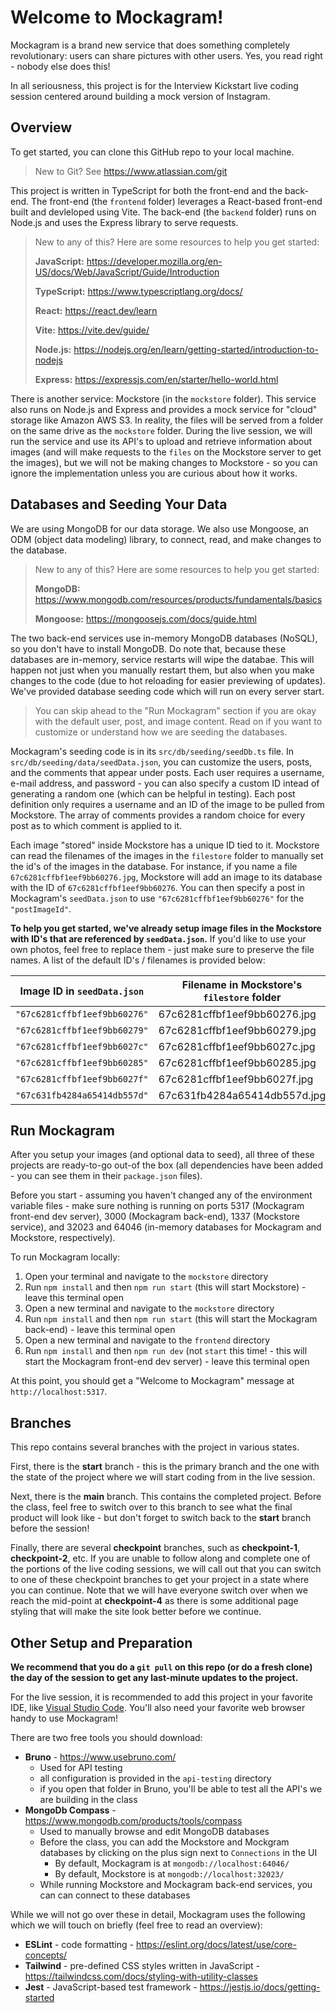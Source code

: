# Welcome to Mockagram!

Mockagram is a brand new service that does something completely revolutionary: users can share pictures with other users. Yes, you read right - nobody else does this!

In all seriousness, this project is for the Interview Kickstart live coding session centered around building a mock version of Instagram.

## Overview

To get started, you can clone this GitHub repo to your local machine.

> New to Git? See https://www.atlassian.com/git

This project is written in TypeScript for both the front-end and the back-end. The front-end (the `frontend` folder) leverages a React-based front-end built and devleloped using Vite. The back-end (the `backend` folder) runs on Node.js and uses the Express library to serve requests. 

> New to any of this? Here are some resources to help you get started:
> 
> **JavaScript:** https://developer.mozilla.org/en-US/docs/Web/JavaScript/Guide/Introduction
> 
> **TypeScript:** https://www.typescriptlang.org/docs/
> 
> **React:** https://react.dev/learn
> 
> **Vite:** https://vite.dev/guide/
> 
> **Node.js:** https://nodejs.org/en/learn/getting-started/introduction-to-nodejs
> 
> **Express:** https://expressjs.com/en/starter/hello-world.html

There is another service: Mockstore (in the `mockstore` folder). This service also runs on Node.js and Express and provides a mock service for "cloud" storage like Amazon AWS S3. In reality, the files will be served from a folder on the same drive as the `mockstore` folder. During the live session, we will run the service and use its API's to upload and retrieve information about images (and will make requests to the `files` on the Mockstore server to get the images), but we will not be making changes to Mockstore - so you can ignore the implementation unless you are curious about how it works.

## Databases and Seeding Your Data

We are using MongoDB for our data storage. We also use Mongoose, an ODM (object data modeling) library, to connect, read, and make changes to the database.

> New to any of this? Here are some resources to help you get started:
> 
> **MongoDB:** https://www.mongodb.com/resources/products/fundamentals/basics
> 
> **Mongoose:** https://mongoosejs.com/docs/guide.html

The two back-end services use in-memory MongoDB databases (NoSQL), so you don't have to install MongoDB. Do note that, because these databases are in-memory, service restarts will wipe the databae. This will happen not just when you manually restart them, but also when you make changes to the code (due to hot reloading for easier previewing of updates). We've provided database seeding code which will run on every server start.

> You can skip ahead to the "Run Mockagram" section if you are okay with the default user, post, and image content. Read on if you want to customize or understand how we are seeding the databases.

Mockagram's seeding code is in its `src/db/seeding/seedDb.ts` file. In `src/db/seeding/data/seedData.json`, you can customize the users, posts, and the comments that appear under posts. Each user requires a username, e-mail address, and password - you can also specify a custom ID intead of generating a random one (which can be helpful in testing). Each post definition only requires a username and an ID of the image to be pulled from Mockstore. The array of comments provides a random choice for every post as to which comment is applied to it.

Each image "stored" inside Mockstore has a unique ID tied to it. Mockstore can read the filenames of the images in the `filestore` folder to manually set the id's of the images in the database. For instance, if you name a file `67c6281cffbf1eef9bb60276.jpg`, Mockstore will add an image to its database with the ID of `67c6281cffbf1eef9bb60276`. You can then specify a post in Mockagram's `seedData.json` to use `"67c6281cffbf1eef9bb60276"` for the `"postImageId"`.

**To help you get started, we've already setup image files in the Mockstore with ID's that are referenced by `seedData.json`.** If you'd like to use your own photos, feel free to replace them - just make sure to preserve the file names. A list of the default ID's / filenames is provided below:

|Image ID in `seedData.json`|Filename in Mockstore's `filestore` folder|
|-|-|
| `"67c6281cffbf1eef9bb60276"` | 67c6281cffbf1eef9bb60276.jpg |
| `"67c6281cffbf1eef9bb60279"` | 67c6281cffbf1eef9bb60279.jpg |
| `"67c6281cffbf1eef9bb6027c"` | 67c6281cffbf1eef9bb6027c.jpg |
| `"67c6281cffbf1eef9bb60285"` | 67c6281cffbf1eef9bb60285.jpg |
| `"67c6281cffbf1eef9bb6027f"` | 67c6281cffbf1eef9bb6027f.jpg |
| `"67c631fb4284a65414db557d"` | 67c631fb4284a65414db557d.jpg |

## Run Mockagram

After you setup your images (and optional data to seed), all three of these projects are ready-to-go out-of the box (all dependencies have been added - you can see them in their `package.json` files).

Before you start - assuming you haven't changed any of the environment variable files - make sure nothing is running on ports 5317 (Mockagram front-end dev server), 3000 (Mockagram back-end), 1337 (Mockstore service), and 32023 and 64046 (in-memory databases for Mockagram and Mockstore, respectively).

To run Mockagram locally:

1. Open your terminal and navigate to the `mockstore` directory
2. Run `npm install` and then `npm run start` (this will start Mockstore) - leave this terminal open
3. Open a new terminal and navigate to the `mockstore` directory
4. Run `npm install` and then `npm run start` (this will start the Mockagram back-end) - leave this terminal open
5. Open a new terminal and navigate to the `frontend` directory
6. Run `npm install` and then `npm run dev` (not `start` this time! - this will start the Mockagram front-end dev server) - leave this terminal open

At this point, you should get a "Welcome to Mockagram" message at `http://localhost:5317`.

## Branches

This repo contains several branches with the project in various states.

First, there is the **start** branch - this is the primary branch and the one with the state of the project where we will start coding from in the live session.

Next, there is the **main** branch. This contains the completed project. Before the class, feel free to switch over to this branch to see what the final product will look like - but don't forget to switch back to the **start** branch before the session!

Finally, there are several **checkpoint** branches, such as **checkpoint-1**, **checkpoint-2**, etc. If you are unable to follow along and complete one of the portions of the live coding sessions, we will call out that you can switch to one of these checkpoint branches to get your project in a state where you can continue. Note that we will have everyone switch over when we reach the mid-point at **checkpoint-4** as there is some additional page styling that will make the site look better before we continue. 

## Other Setup and Preparation

**We recommend that you do a `git pull` on this repo (or do a fresh clone) the day of the session to get any last-minute updates to the project.**

For the live session, it is recommended to add this project in your favorite IDE, like [Visual Studio Code](https://code.visualstudio.com/download). You'll also need your favorite web browser handy to use Mockagram!

There are two free tools you should download:

* **Bruno** - https://www.usebruno.com/
  * Used for API testing
  * all configuration is provided in the `api-testing` directory
  * if you open that folder in Bruno, you'll be able to test all the API's we are building in the class
* **MongoDb Compass** - https://www.mongodb.com/products/tools/compass
  * Used to manually browse and edit MongoDB databases
  * Before the class, you can add the Mockstore and Mockgram databases by clicking on the plus sign next to `Connections` in the UI
    * By default, Mockagram is at `mongodb://localhost:64046/`
    * By default, Mockstore is at `mongodb://localhost:32023/`
  * While running Mockstore and Mockagram back-end services, you can can connect to these databases

While we will not go over these in detail, Mockagram uses the following which we will touch on briefly (feel free to read an overview):

* **ESLint** - code formatting - https://eslint.org/docs/latest/use/core-concepts/
* **Tailwind** - pre-defined CSS styles written in JavaScript - https://tailwindcss.com/docs/styling-with-utility-classes
* **Jest** - JavaScript-based test framework - https://jestjs.io/docs/getting-started
